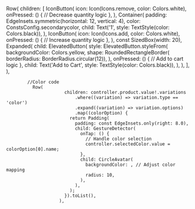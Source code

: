    Row(
              children: [
                IconButton(
                  icon: Icon(Icons.remove, color: Colors.white),
                  onPressed: () {
                    // Decrease quantity logic
                  },
                ),
                Container(
                  padding: EdgeInsets.symmetric(horizontal: 12, vertical: 4),
                  color: ConstsConfig.secondarycolor,
                  child: Text('1', style: TextStyle(color: Colors.black)),
                ),
                IconButton(
                  icon: Icon(Icons.add, color: Colors.white),
                  onPressed: () {
                    // Increase quantity logic
                  },
                ),
                const SizedBox(width: 20),
                Expanded(
                  child: ElevatedButton(
                    style: ElevatedButton.styleFrom(
                      backgroundColor: Colors.yellow,
                      shape: RoundedRectangleBorder(
                          borderRadius: BorderRadius.circular(12)),
                    ),
                    onPressed: () {
                      // Add to cart logic
                    },
                    child: Text('Add to Cart',
                        style: TextStyle(color: Colors.black)),
                  ),
                ),
              ],
            ),



            //Color code
              Row(
                          children: controller.product.value!.variations
                              .where((variation) => variation.type == 'color')
                              .expand((variation) => variation.options)
                              .map((colorOption) {
                            return Padding(
                              padding: const EdgeInsets.only(right: 8.0),
                              child: GestureDetector(
                                onTap: () {
                                  // Handle color selection
                                  controller.selectedColor.value = colorOption[0].name;
                                },
                                child: CircleAvatar(
                                  backgroundColor: , // Adjust color mapping
                                  radius: 10,
                                ),
                              ),
                            );
                          }).toList(),
                        ),